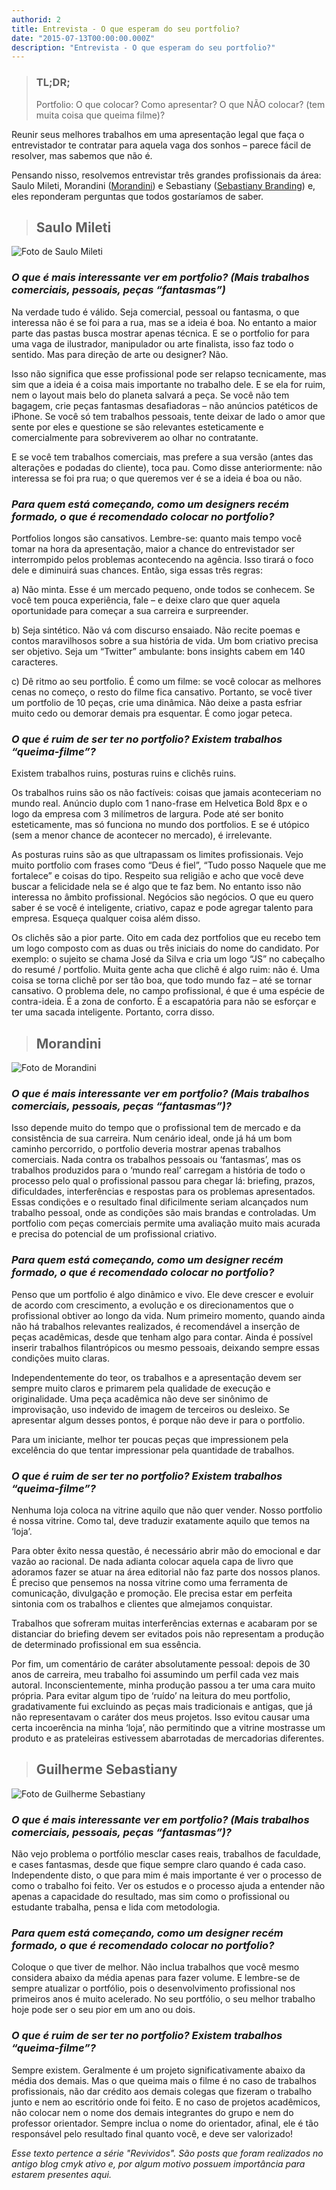```yaml
---
authorid: 2
title: Entrevista - O que esperam do seu portfolio?
date: "2015-07-13T00:00:00.000Z"
description: "Entrevista - O que esperam do seu portfolio?"
---
```


> ### TL;DR;
> Portfolio: O que colocar? Como apresentar? O que NÃO colocar? (tem muita coisa que queima filme)?

Reunir seus melhores trabalhos em uma apresentação legal que faça o entrevistador te contratar para aquela vaga dos sonhos – parece fácil de resolver, mas sabemos que não é.

Pensando nisso, resolvemos entrevistar três grandes profissionais da área: Saulo Mileti, Morandini ([Morandini](https://morandini.com.br/)) e Sebastiany ([Sebastiany Branding](https://www.sebastiany.com.br/)) e, eles reponderam perguntas que todos gostaríamos de saber.

> ## Saulo Mileti

![Foto de Saulo Mileti](./saulo-mileti.jpg)

### _O que é mais interessante ver em portfolio? (Mais trabalhos comerciais, pessoais, peças “fantasmas”)_

Na verdade tudo é válido. Seja comercial, pessoal ou fantasma, o que interessa não é se foi para a rua, mas se a ideia é boa. No entanto a maior parte das pastas busca mostrar apenas técnica. E se o portfolio for para uma vaga de ilustrador, manipulador ou arte finalista, isso faz todo o sentido. Mas para direção de arte ou designer? Não.

Isso não significa que esse profissional pode ser relapso tecnicamente, mas sim que a ideia é a coisa mais importante no trabalho dele. E se ela for ruim, nem o layout mais belo do planeta salvará a peça. Se você não tem bagagem, crie peças fantasmas desafiadoras – não anúncios patéticos de iPhone. Se você só tem trabalhos pessoais, tente deixar de lado o amor que sente por eles e questione se são relevantes esteticamente e comercialmente para sobreviverem ao olhar no contratante.

E se você tem trabalhos comerciais, mas prefere a sua versão (antes das alterações e podadas do cliente), toca pau. Como disse anteriormente: não interessa se foi pra rua; o que queremos ver é se a ideia é boa ou não.

### _Para quem está começando, como um designers recém formado, o que é recomendado colocar no portfolio?_

Portfolios longos são cansativos. Lembre-se: quanto mais tempo você tomar na hora da apresentação, maior a chance do entrevistador ser interrompido pelos problemas acontecendo na agência. Isso tirará o foco dele e diminuirá suas chances. Então, siga essas três regras:

a) Não minta. Esse é um mercado pequeno, onde todos se conhecem. Se você tem pouca experiência, fale – e deixe claro que quer aquela oportunidade para começar a sua carreira e surpreender.

b) Seja sintético. Não vá com discurso ensaiado. Não recite poemas e contos maravilhosos sobre a sua história de vida. Um bom criativo precisa ser objetivo. Seja um “Twitter” ambulante: bons insights cabem em 140 caracteres.

c) Dê ritmo ao seu portfolio. É como um filme: se você colocar as melhores cenas no começo, o resto do filme fica cansativo. Portanto, se você tiver um portfolio de 10 peças, crie uma dinâmica. Não deixe a pasta esfriar muito cedo ou demorar demais pra esquentar. É como jogar peteca.

### _O que é ruim de ser ter no portfolio? Existem trabalhos “queima-filme”?_

Existem trabalhos ruins, posturas ruins e clichês ruins.

Os trabalhos ruins são os não factíveis: coisas que jamais aconteceriam no mundo real. Anúncio duplo com 1 nano-frase em Helvetica Bold 8px e o logo da empresa com 3 milímetros de largura. Pode até ser bonito esteticamente, mas só funciona no mundo dos portfolios. E se é utópico (sem a menor chance de acontecer no mercado), é irrelevante.

As posturas ruins são as que ultrapassam os limites profissionais. Vejo muito portfolio com frases como “Deus é fiel”, “Tudo posso Naquele que me fortalece” e coisas do tipo. Respeito sua religião e acho que você deve buscar a felicidade nela se é algo que te faz bem. No entanto isso não interessa no âmbito profissional. Negócios são negócios. O que eu quero saber é se você é inteligente, criativo, capaz e pode agregar talento para empresa. Esqueça qualquer coisa além disso.

Os clichês são a pior parte. Oito em cada dez portfolios que eu recebo tem um logo composto com as duas ou três iniciais do nome do candidato. Por exemplo: o sujeito se chama José da Silva e cria um logo “JS” no cabeçalho do resumé / portfolio. Muita gente acha que clichê é algo ruim: não é. Uma coisa se torna clichê por ser tão boa, que todo mundo faz – até se tornar cansativo. O problema dele, no campo profissional, é que é uma espécie de contra-ideia. É a zona de conforto. É a escapatória para não se esforçar e ter uma sacada inteligente. Portanto, corra disso.

> ## Morandini

![Foto de Morandini](./morandini.jpg)

### _O que é mais interessante ver em portfolio? (Mais trabalhos comerciais, pessoais, peças “fantasmas”)?_

Isso depende muito do tempo que o profissional tem de mercado e da consistência de sua carreira.
Num cenário ideal, onde já há um bom caminho percorrido, o portfolio deveria mostrar apenas trabalhos comerciais. Nada contra os trabalhos pessoais ou ‘fantasmas’, mas os trabalhos produzidos para o ‘mundo real’ carregam a história de todo o processo pelo qual o profissional passou para chegar lá: briefing, prazos, dificuldades, interferências e respostas para os problemas apresentados. Essas condições e o resultado final dificilmente seriam alcançados num trabalho pessoal, onde as condições são mais brandas e controladas. Um portfolio com peças comerciais permite uma avaliação muito mais acurada e precisa do potencial de um profissional criativo.

### _Para quem está começando, como um designer recém formado, o que é recomendado colocar no portfolio?_

Penso que um portfolio é algo dinâmico e vivo. Ele deve crescer e evoluir de acordo com crescimento, a evolução e os direcionamentos que o profissional obtiver ao longo da vida. Num primeiro momento, quando ainda não há trabalhos relevantes realizados, é recomendável a inserção de peças acadêmicas, desde que tenham algo para contar. Ainda é possível inserir trabalhos filantrópicos ou mesmo pessoais, deixando sempre essas condições muito claras.

Independentemente do teor, os trabalhos e a apresentação devem ser sempre muito claros e primarem pela qualidade de execução e originalidade.
Uma peça acadêmica não deve ser sinônimo de improvisação, uso indevido de imagem de terceiros ou desleixo. Se apresentar algum desses pontos, é porque não deve ir para o portfolio.

Para um iniciante, melhor ter poucas peças que impressionem pela excelência do que tentar impressionar pela quantidade de trabalhos.

### _O que é ruim de ser ter no portfolio? Existem trabalhos “queima-filme”?_

Nenhuma loja coloca na vitrine aquilo que não quer vender. Nosso portfolio é nossa vitrine. Como tal, deve traduzir exatamente aquilo que temos na ‘loja’.

Para obter êxito nessa questão, é necessário abrir mão do emocional e dar vazão ao racional. De nada adianta colocar aquela capa de livro que adoramos fazer se atuar na área editorial não faz parte dos nossos planos. É preciso que pensemos na nossa vitrine como uma ferramenta de comunicação, divulgação e promoção. Ele precisa estar em perfeita sintonia com os trabalhos e clientes que almejamos conquistar.

Trabalhos que sofreram muitas interferências externas e acabaram por se distanciar do briefing devem ser evitados pois não representam a produção de determinado profissional em sua essência.

Por fim, um comentário de caráter absolutamente pessoal: depois de 30 anos de carreira, meu trabalho foi assumindo um perfil cada vez mais autoral. Inconscientemente, minha produção passou a ter uma cara muito própria. Para evitar algum tipo de ‘ruído’ na leitura do meu portfolio, gradativamente fui excluindo as peças mais tradicionais e antigas, que já não representavam o caráter dos meus projetos. Isso evitou causar uma certa incoerência na minha ‘loja’, não permitindo que a vitrine mostrasse um produto e as prateleiras estivessem abarrotadas de mercadorias diferentes.

> ## Guilherme Sebastiany

![Foto de Guilherme Sebastiany](./guilherme-sebastiany.jpg)

### _O que é mais interessante ver em portfolio? (Mais trabalhos comerciais, pessoais, peças “fantasmas”)?_

Não vejo problema o portfólio mesclar cases reais, trabalhos de faculdade, e cases fantasmas, desde que fique sempre claro quando é cada caso. Independente disto, o que para mim é mais importante é ver o processo de como o trabalho foi feito. Ver os estudos e o processo ajuda a entender não apenas a capacidade do resultado, mas sim como o profissional ou estudante trabalha, pensa e lida com metodologia.

### _Para quem está começando, como um designer recém formado, o que é recomendado colocar no portfolio?_

Coloque o que tiver de melhor. Não inclua trabalhos que você mesmo considera abaixo da média apenas para fazer volume. E lembre-se de sempre atualizar o portfólio, pois o desenvolvimento profissional nos primeiros anos é muito acelerado. No seu portfólio, o seu melhor trabalho hoje pode ser o seu pior em um ano ou dois.

### _O que é ruim de ser ter no portfolio? Existem trabalhos “queima-filme”?_

Sempre existem. Geralmente é um projeto significativamente abaixo da média dos demais. Mas o que queima mais o filme é no caso de trabalhos profissionais, não dar crédito aos demais colegas que fizeram o trabalho junto e nem ao escritório onde foi feito. E no caso de projetos acadêmicos, não colocar nem o nome dos demais integrantes do grupo e nem do professor orientador. Sempre inclua o nome do orientador, afinal, ele é tão responsável pelo resultado final quanto você, e deve ser valorizado!


*Esse texto pertence a série "Revividos". São posts que foram realizados no antigo blog cmyk ativo e, por algum motivo possuem importância para estarem presentes aqui.*